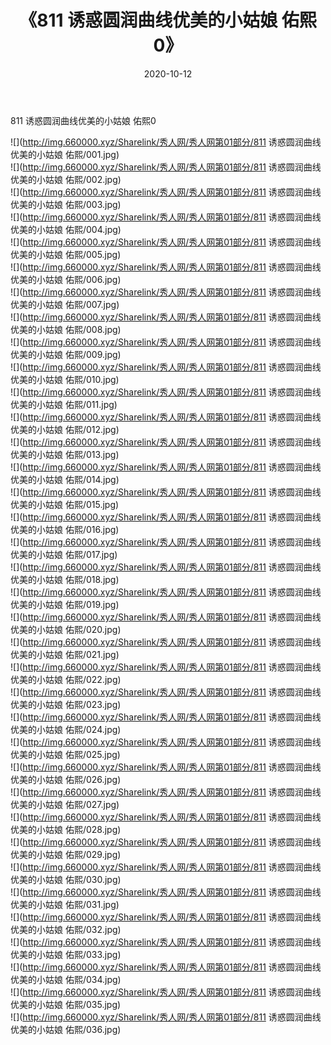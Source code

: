 ﻿---
layout: post
title:  《811 诱惑圆润曲线优美的小姑娘 佑熙0》
date:   2020-10-12
img: http://img.660000.xyz/Sharelink/秀人网/秀人网第01部分/811 诱惑圆润曲线优美的小姑娘 佑熙0/000.jpg
categories: [美女, 清纯, 唯美]
---

811 诱惑圆润曲线优美的小姑娘 佑熙0

  ![](http://img.660000.xyz/Sharelink/秀人网/秀人网第01部分/811 诱惑圆润曲线优美的小姑娘 佑熙/001.jpg) <br> ![](http://img.660000.xyz/Sharelink/秀人网/秀人网第01部分/811 诱惑圆润曲线优美的小姑娘 佑熙/002.jpg) <br> ![](http://img.660000.xyz/Sharelink/秀人网/秀人网第01部分/811 诱惑圆润曲线优美的小姑娘 佑熙/003.jpg) <br> ![](http://img.660000.xyz/Sharelink/秀人网/秀人网第01部分/811 诱惑圆润曲线优美的小姑娘 佑熙/004.jpg) <br> ![](http://img.660000.xyz/Sharelink/秀人网/秀人网第01部分/811 诱惑圆润曲线优美的小姑娘 佑熙/005.jpg) <br> ![](http://img.660000.xyz/Sharelink/秀人网/秀人网第01部分/811 诱惑圆润曲线优美的小姑娘 佑熙/006.jpg) <br> ![](http://img.660000.xyz/Sharelink/秀人网/秀人网第01部分/811 诱惑圆润曲线优美的小姑娘 佑熙/007.jpg) <br> ![](http://img.660000.xyz/Sharelink/秀人网/秀人网第01部分/811 诱惑圆润曲线优美的小姑娘 佑熙/008.jpg) <br> ![](http://img.660000.xyz/Sharelink/秀人网/秀人网第01部分/811 诱惑圆润曲线优美的小姑娘 佑熙/009.jpg) <br> ![](http://img.660000.xyz/Sharelink/秀人网/秀人网第01部分/811 诱惑圆润曲线优美的小姑娘 佑熙/010.jpg) <br> ![](http://img.660000.xyz/Sharelink/秀人网/秀人网第01部分/811 诱惑圆润曲线优美的小姑娘 佑熙/011.jpg) <br> ![](http://img.660000.xyz/Sharelink/秀人网/秀人网第01部分/811 诱惑圆润曲线优美的小姑娘 佑熙/012.jpg) <br> ![](http://img.660000.xyz/Sharelink/秀人网/秀人网第01部分/811 诱惑圆润曲线优美的小姑娘 佑熙/013.jpg) <br> ![](http://img.660000.xyz/Sharelink/秀人网/秀人网第01部分/811 诱惑圆润曲线优美的小姑娘 佑熙/014.jpg) <br> ![](http://img.660000.xyz/Sharelink/秀人网/秀人网第01部分/811 诱惑圆润曲线优美的小姑娘 佑熙/015.jpg) <br> ![](http://img.660000.xyz/Sharelink/秀人网/秀人网第01部分/811 诱惑圆润曲线优美的小姑娘 佑熙/016.jpg) <br> ![](http://img.660000.xyz/Sharelink/秀人网/秀人网第01部分/811 诱惑圆润曲线优美的小姑娘 佑熙/017.jpg) <br> ![](http://img.660000.xyz/Sharelink/秀人网/秀人网第01部分/811 诱惑圆润曲线优美的小姑娘 佑熙/018.jpg) <br> ![](http://img.660000.xyz/Sharelink/秀人网/秀人网第01部分/811 诱惑圆润曲线优美的小姑娘 佑熙/019.jpg) <br> ![](http://img.660000.xyz/Sharelink/秀人网/秀人网第01部分/811 诱惑圆润曲线优美的小姑娘 佑熙/020.jpg) <br> ![](http://img.660000.xyz/Sharelink/秀人网/秀人网第01部分/811 诱惑圆润曲线优美的小姑娘 佑熙/021.jpg) <br> ![](http://img.660000.xyz/Sharelink/秀人网/秀人网第01部分/811 诱惑圆润曲线优美的小姑娘 佑熙/022.jpg) <br> ![](http://img.660000.xyz/Sharelink/秀人网/秀人网第01部分/811 诱惑圆润曲线优美的小姑娘 佑熙/023.jpg) <br> ![](http://img.660000.xyz/Sharelink/秀人网/秀人网第01部分/811 诱惑圆润曲线优美的小姑娘 佑熙/024.jpg) <br> ![](http://img.660000.xyz/Sharelink/秀人网/秀人网第01部分/811 诱惑圆润曲线优美的小姑娘 佑熙/025.jpg) <br> ![](http://img.660000.xyz/Sharelink/秀人网/秀人网第01部分/811 诱惑圆润曲线优美的小姑娘 佑熙/026.jpg) <br> ![](http://img.660000.xyz/Sharelink/秀人网/秀人网第01部分/811 诱惑圆润曲线优美的小姑娘 佑熙/027.jpg) <br> ![](http://img.660000.xyz/Sharelink/秀人网/秀人网第01部分/811 诱惑圆润曲线优美的小姑娘 佑熙/028.jpg) <br> ![](http://img.660000.xyz/Sharelink/秀人网/秀人网第01部分/811 诱惑圆润曲线优美的小姑娘 佑熙/029.jpg) <br> ![](http://img.660000.xyz/Sharelink/秀人网/秀人网第01部分/811 诱惑圆润曲线优美的小姑娘 佑熙/030.jpg) <br> ![](http://img.660000.xyz/Sharelink/秀人网/秀人网第01部分/811 诱惑圆润曲线优美的小姑娘 佑熙/031.jpg) <br> ![](http://img.660000.xyz/Sharelink/秀人网/秀人网第01部分/811 诱惑圆润曲线优美的小姑娘 佑熙/032.jpg) <br> ![](http://img.660000.xyz/Sharelink/秀人网/秀人网第01部分/811 诱惑圆润曲线优美的小姑娘 佑熙/033.jpg) <br> ![](http://img.660000.xyz/Sharelink/秀人网/秀人网第01部分/811 诱惑圆润曲线优美的小姑娘 佑熙/034.jpg) <br> ![](http://img.660000.xyz/Sharelink/秀人网/秀人网第01部分/811 诱惑圆润曲线优美的小姑娘 佑熙/035.jpg) <br> ![](http://img.660000.xyz/Sharelink/秀人网/秀人网第01部分/811 诱惑圆润曲线优美的小姑娘 佑熙/036.jpg) <br>